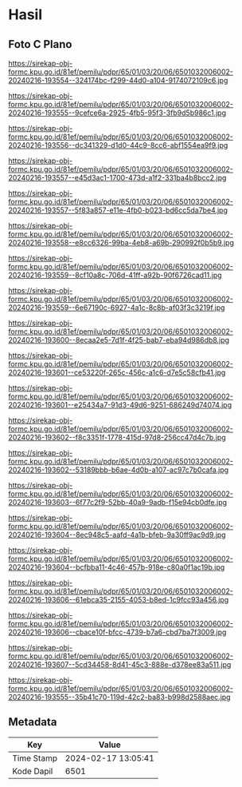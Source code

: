 # Hasil

## Foto C Plano

https://sirekap-obj-formc.kpu.go.id/81ef/pemilu/pdpr/65/01/03/20/06/6501032006002-20240216-193554--324174bc-f299-44d0-a104-9174072109c6.jpg

https://sirekap-obj-formc.kpu.go.id/81ef/pemilu/pdpr/65/01/03/20/06/6501032006002-20240216-193555--9cefce6a-2925-4fb5-95f3-3fb9d5b986c1.jpg

https://sirekap-obj-formc.kpu.go.id/81ef/pemilu/pdpr/65/01/03/20/06/6501032006002-20240216-193556--dc341329-d1d0-44c9-8cc6-abf1554ea9f9.jpg

https://sirekap-obj-formc.kpu.go.id/81ef/pemilu/pdpr/65/01/03/20/06/6501032006002-20240216-193557--e45d3ac1-1700-473d-a1f2-331ba4b8bcc2.jpg

https://sirekap-obj-formc.kpu.go.id/81ef/pemilu/pdpr/65/01/03/20/06/6501032006002-20240216-193557--5f83a857-e11e-4fb0-b023-bd6cc5da7be4.jpg

https://sirekap-obj-formc.kpu.go.id/81ef/pemilu/pdpr/65/01/03/20/06/6501032006002-20240216-193558--e8cc6326-99ba-4eb8-a69b-290992f0b5b9.jpg

https://sirekap-obj-formc.kpu.go.id/81ef/pemilu/pdpr/65/01/03/20/06/6501032006002-20240216-193559--8cf10a8c-706d-41ff-a92b-90f6726cad11.jpg

https://sirekap-obj-formc.kpu.go.id/81ef/pemilu/pdpr/65/01/03/20/06/6501032006002-20240216-193559--6e67190c-6927-4a1c-8c8b-af03f3c3219f.jpg

https://sirekap-obj-formc.kpu.go.id/81ef/pemilu/pdpr/65/01/03/20/06/6501032006002-20240216-193600--8ecaa2e5-7d1f-4f25-bab7-eba94d986db8.jpg

https://sirekap-obj-formc.kpu.go.id/81ef/pemilu/pdpr/65/01/03/20/06/6501032006002-20240216-193601--ce53220f-265c-456c-a1c6-d7e5c58cfb41.jpg

https://sirekap-obj-formc.kpu.go.id/81ef/pemilu/pdpr/65/01/03/20/06/6501032006002-20240216-193601--e25434a7-91d3-49d6-9251-686249d74074.jpg

https://sirekap-obj-formc.kpu.go.id/81ef/pemilu/pdpr/65/01/03/20/06/6501032006002-20240216-193602--f8c3351f-1778-415d-97d8-256cc47d4c7b.jpg

https://sirekap-obj-formc.kpu.go.id/81ef/pemilu/pdpr/65/01/03/20/06/6501032006002-20240216-193602--53189bbb-b6ae-4d0b-a107-ac97c7b0cafa.jpg

https://sirekap-obj-formc.kpu.go.id/81ef/pemilu/pdpr/65/01/03/20/06/6501032006002-20240216-193603--6f77c2f9-52bb-40a9-9adb-f15e94cb0dfe.jpg

https://sirekap-obj-formc.kpu.go.id/81ef/pemilu/pdpr/65/01/03/20/06/6501032006002-20240216-193604--8ec948c5-aafd-4a1b-bfeb-9a30ff9ac9d9.jpg

https://sirekap-obj-formc.kpu.go.id/81ef/pemilu/pdpr/65/01/03/20/06/6501032006002-20240216-193604--bcfbba11-4c46-457b-918e-c80a0f1ac19b.jpg

https://sirekap-obj-formc.kpu.go.id/81ef/pemilu/pdpr/65/01/03/20/06/6501032006002-20240216-193606--61ebca35-2155-4053-b8ed-1c9fcc93a456.jpg

https://sirekap-obj-formc.kpu.go.id/81ef/pemilu/pdpr/65/01/03/20/06/6501032006002-20240216-193606--cbace10f-bfcc-4739-b7a6-cbd7ba7f3009.jpg

https://sirekap-obj-formc.kpu.go.id/81ef/pemilu/pdpr/65/01/03/20/06/6501032006002-20240216-193607--5cd34458-8d41-45c3-888e-d378ee83a511.jpg

https://sirekap-obj-formc.kpu.go.id/81ef/pemilu/pdpr/65/01/03/20/06/6501032006002-20240216-193555--35b41c70-119d-42c2-ba83-b998d2588aec.jpg


## Metadata

| Key        | Value               |
| ---------- | ------------------- |
| Time Stamp | 2024-02-17 13:05:41 |
| Kode Dapil | 6501                |



